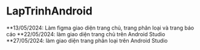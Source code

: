 # LapTrinhAndroid
**13/05/2024: Làm figma giao diện trang chủ, trang phân loại và trang báo cáo
**22/05/2024: làm giao diện trang chủ trên Android Studio
**27/05/2024: làm giao diện trang phân loại trên Android Studio
